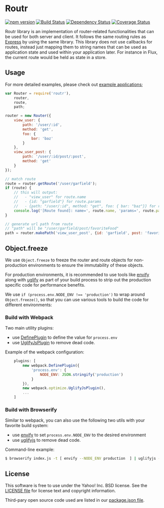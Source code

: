 # Routr 

[![npm version](https://badge.fury.io/js/routr.svg)](http://badge.fury.io/js/routr) [![Build Status](https://travis-ci.org/yahoo/routr.svg?branch=master)](https://travis-ci.org/yahoo/routr) [![Dependency Status](https://david-dm.org/yahoo/routr.svg)](https://david-dm.org/yahoo/routr) [![Coverage Status](https://coveralls.io/repos/yahoo/routr/badge.png?branch=master)](https://coveralls.io/r/yahoo/routr?branch=master)


Routr library is an implementation of router-related functionalities that can be used for both server and client. It follows the same routing rules as [Express](http://expressjs.com/) by using the same library. This library does not use callbacks for routes, instead just mapping them to string names that can be used as application state and used within your application later. For instance in Flux, the current route would be held as state in a store.

## Usage

For more detailed examples, please check out [example applications](https://github.com/yahoo/routr/tree/master/examples);

```javascript
var Router = require('routr'),
    router,
    route,
    path;

router = new Router({
    view_user: {
        path: '/user/:id',
        method: 'get',
        foo: {
            bar: 'baz'
        }
    },
    view_user_post: {
        path: '/user/:id/post/:post',
        method: 'get'
    }
});

// match route
route = router.getRoute('/user/garfield');
if (route) {
    // this will output:
    //   - "view_user" for route.name
    //   - {id: "garfield"} for route.params
    //   - {path: "/user/:id", method: "get", foo: { bar: "baz"}} for route.config
    console.log('[Route found]: name=', route.name, 'params=', route.params, 'config=', route.config);
}

// generate url path from route
// "path" will be "/user/garfield/post/favoriteFood"
path = router.makePath('view_user_post', {id: 'garfield', post: 'favoriteFood'});

```

## Object.freeze
We use `Object.freeze` to freeze the router and route objects for non-production environments to ensure the immutability of these objects.

For production environments, it is recommended to use tools like [envify](https://github.com/hughsk/envify) along with [uglify](https://github.com/mishoo/UglifyJS) as part of your build process to strip out the production specific code for performance benefits.

We use `if (process.env.NODE_ENV !== 'production')` to wrap around `Object.freeze()`, so that you can use various tools to build the code for different environments:

### Build with Webpack
Two main utility plugins:
   * use [DefinePlugin](http://webpack.github.io/docs/list-of-plugins.html#defineplugin) to define the value for `process.env`
   * use [UglifyJsPlugin](http://webpack.github.io/docs/list-of-plugins.html#uglifyjsplugin) to remove dead code.

Example of the webpack configuration:
```js
    plugins: [
        new webpack.DefinePlugin({
            'process.env': {
                NODE_ENV: JSON.stringify('production')
            }
        }),
        new webpack.optimize.UglifyJsPlugin(),
        ...
    ]
```

### Build with Browserify
Similar to webpack, you can also use the following two utils with your favorite build system:
   * use [envify](https://github.com/hughsk/envify) to set `process.env.NODE_ENV` to the desired environment
   * use [uglifyjs](https://github.com/mishoo/UglifyJS2) to remove dead code.

Command-line example:
```bash
$ browserify index.js -t [ envify --NODE_ENV production  ] | uglifyjs -c > bundle.js
```


## License

This software is free to use under the Yahoo! Inc. BSD license.
See the [LICENSE file][] for license text and copyright information.

[LICENSE file]: https://github.com/yahoo/routr/blob/master/LICENSE.md

Third-pary open source code used are listed in our [package.json file]( https://github.com/yahoo/routr/blob/master/package.json).

